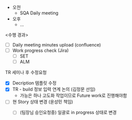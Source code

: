 - 오전
	- SQA Daily meeting
- 오후
	- ...

<수행 경과>
- [ ] Daily meeting minutes upload (confluence)
- [ ] Work progress check (Jira)
	- [ ] SET
	- [ ] ALM

TR 세미나 후 수정요청
- [x] Decription 템플릿 수정
- [x] TR - build 정보 입력 연계 논의 (김정문 선임)
	- 가능은 하나 고도화 작업이므로 Future work로 진행해야함
- [ ] 현 Story 상태 변경 (윤성민 책임)
	- [ ] (팀장님 승인요청중) 일괄로 in progress 상태로 변경

